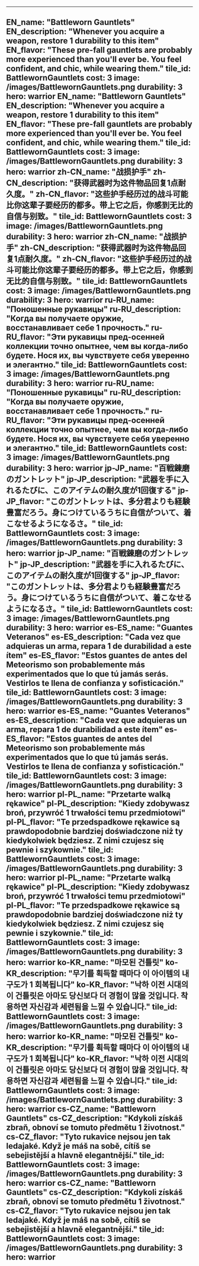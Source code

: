 ---

EN_name: "Battleworn Gauntlets"
EN_description: "Whenever you acquire a weapon, restore 1 durability to this item"
EN_flavor: "These pre-fall gauntlets are probably more experienced than you'll ever be. You feel confident, and chic, while wearing them."
tile_id: BattlewornGauntlets
cost: 3
image: /images/BattlewornGauntlets.png
durability: 3
hero: warrior
EN_name: "Battleworn Gauntlets"
EN_description: "Whenever you acquire a weapon, restore 1 durability to this item"
EN_flavor: "These pre-fall gauntlets are probably more experienced than you'll ever be. You feel confident, and chic, while wearing them."
tile_id: BattlewornGauntlets
cost: 3
image: /images/BattlewornGauntlets.png
durability: 3
hero: warrior
zh-CN_name: "战损护手"
zh-CN_description: "获得武器时为这件物品回复1点耐久度。"
zh-CN_flavor: "这些护手经历过的战斗可能比你这辈子要经历的都多。带上它之后，你感到无比的自信与别致。"
tile_id: BattlewornGauntlets
cost: 3
image: /images/BattlewornGauntlets.png
durability: 3
hero: warrior
zh-CN_name: "战损护手"
zh-CN_description: "获得武器时为这件物品回复1点耐久度。"
zh-CN_flavor: "这些护手经历过的战斗可能比你这辈子要经历的都多。带上它之后，你感到无比的自信与别致。"
tile_id: BattlewornGauntlets
cost: 3
image: /images/BattlewornGauntlets.png
durability: 3
hero: warrior
ru-RU_name: "Поношенные рукавицы"
ru-RU_description: "Когда вы получаете оружие, восстанавливает себе 1 прочность."
ru-RU_flavor: "Эти рукавицы пред-осенней коллекции точно опытнее, чем вы когда-либо будете. Нося их, вы чувствуете  себя уверенно и элегантно."
tile_id: BattlewornGauntlets
cost: 3
image: /images/BattlewornGauntlets.png
durability: 3
hero: warrior
ru-RU_name: "Поношенные рукавицы"
ru-RU_description: "Когда вы получаете оружие, восстанавливает себе 1 прочность."
ru-RU_flavor: "Эти рукавицы пред-осенней коллекции точно опытнее, чем вы когда-либо будете. Нося их, вы чувствуете  себя уверенно и элегантно."
tile_id: BattlewornGauntlets
cost: 3
image: /images/BattlewornGauntlets.png
durability: 3
hero: warrior
jp-JP_name: "百戦錬磨のガントレット"
jp-JP_description: "武器を手に入れるたびに、このアイテムの耐久度が1回復する"
jp-JP_flavor: "このガントレットは、多分君よりも経験豊富だろう。身につけているうちに自信がついて、着こなせるようになるさ。"
tile_id: BattlewornGauntlets
cost: 3
image: /images/BattlewornGauntlets.png
durability: 3
hero: warrior
jp-JP_name: "百戦錬磨のガントレット"
jp-JP_description: "武器を手に入れるたびに、このアイテムの耐久度が1回復する"
jp-JP_flavor: "このガントレットは、多分君よりも経験豊富だろう。身につけているうちに自信がついて、着こなせるようになるさ。"
tile_id: BattlewornGauntlets
cost: 3
image: /images/BattlewornGauntlets.png
durability: 3
hero: warrior
es-ES_name: "Guantes Veteranos"
es-ES_description: "Cada vez que adquieras un arma, repara 1 de durabilidad a este ítem"
es-ES_flavor: "Estos guantes de antes del Meteorismo son probablemente más experimentados que lo que tú jamás serás. Vestirlos te llena de confianza y sofisticación."
tile_id: BattlewornGauntlets
cost: 3
image: /images/BattlewornGauntlets.png
durability: 3
hero: warrior
es-ES_name: "Guantes Veteranos"
es-ES_description: "Cada vez que adquieras un arma, repara 1 de durabilidad a este ítem"
es-ES_flavor: "Estos guantes de antes del Meteorismo son probablemente más experimentados que lo que tú jamás serás. Vestirlos te llena de confianza y sofisticación."
tile_id: BattlewornGauntlets
cost: 3
image: /images/BattlewornGauntlets.png
durability: 3
hero: warrior
pl-PL_name: "Przetarte walką rękawice"
pl-PL_description: "Kiedy zdobywasz broń, przywróć 1 trwałości temu przedmiotowi"
pl-PL_flavor: "Te przedspadkowe rękawice są prawdopodobnie bardziej doświadczone niż ty kiedykolwiek będziesz. Z nimi czujesz się pewnie i szykownie."
tile_id: BattlewornGauntlets
cost: 3
image: /images/BattlewornGauntlets.png
durability: 3
hero: warrior
pl-PL_name: "Przetarte walką rękawice"
pl-PL_description: "Kiedy zdobywasz broń, przywróć 1 trwałości temu przedmiotowi"
pl-PL_flavor: "Te przedspadkowe rękawice są prawdopodobnie bardziej doświadczone niż ty kiedykolwiek będziesz. Z nimi czujesz się pewnie i szykownie."
tile_id: BattlewornGauntlets
cost: 3
image: /images/BattlewornGauntlets.png
durability: 3
hero: warrior
ko-KR_name: "마모된 건틀릿"
ko-KR_description: "무기를 획득할 때마다 이 아이템의 내구도가 1 회복됩니다"
ko-KR_flavor: "낙하 이전 시대의 이 건틀릿은 아마도 당신보다 더 경험이 많을 것입니다. 착용하면 자신감과 세련됨을 느낄 수 있습니다."
tile_id: BattlewornGauntlets
cost: 3
image: /images/BattlewornGauntlets.png
durability: 3
hero: warrior
ko-KR_name: "마모된 건틀릿"
ko-KR_description: "무기를 획득할 때마다 이 아이템의 내구도가 1 회복됩니다"
ko-KR_flavor: "낙하 이전 시대의 이 건틀릿은 아마도 당신보다 더 경험이 많을 것입니다. 착용하면 자신감과 세련됨을 느낄 수 있습니다."
tile_id: BattlewornGauntlets
cost: 3
image: /images/BattlewornGauntlets.png
durability: 3
hero: warrior
cs-CZ_name: "Battleworn Gauntlets"
cs-CZ_description: "Kdykoli získáš zbraň, obnoví se tomuto předmětu 1 životnost."
cs-CZ_flavor: "Tyto rukavice nejsou jen tak ledajaké. Když je máš na sobě, cítíš se sebejistější a hlavně elegantnější."
tile_id: BattlewornGauntlets
cost: 3
image: /images/BattlewornGauntlets.png
durability: 3
hero: warrior
cs-CZ_name: "Battleworn Gauntlets"
cs-CZ_description: "Kdykoli získáš zbraň, obnoví se tomuto předmětu 1 životnost."
cs-CZ_flavor: "Tyto rukavice nejsou jen tak ledajaké. Když je máš na sobě, cítíš se sebejistější a hlavně elegantnější."
tile_id: BattlewornGauntlets
cost: 3
image: /images/BattlewornGauntlets.png
durability: 3
hero: warrior
---